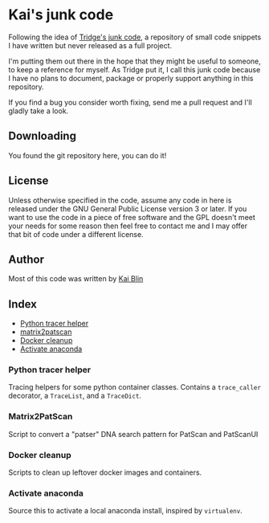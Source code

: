 # Kai's junk code

Following the idea of [Tridge's junk code](http://junkcode.samba.org/), a
repository of small code snippets I have written but never released as a full
project.

I'm putting them out there in the hope that they might be useful to someone,
to keep a reference for myself. As Tridge put it, I call this junk code because
I have no plans to document, package or properly support anything in this
repository.

If you find a bug you consider worth fixing, send me a pull request and I'll
gladly take a look.

## Downloading

You found the git repository here, you can do it!

## License

Unless otherwise specified in the code, assume any code in here is released
under the GNU General Public License version 3 or later. If you want to use
the code in a piece of free software and the GPL doesn't meet your needs for
some reason then feel free to contact me and I may offer that bit of code
under a different license.

## Author

Most of this code was written by [Kai Blin](http://github.com/kblin)

## Index

* [Python tracer helper](#pytracer)
* [matrix2patscan](#matrix2patscan)
* [Docker cleanup](#docker_cleanup)
* [Activate anaconda](#anaconda_activate)

### <a id="pytracer"></a> Python tracer helper

Tracing helpers for some python container classes.
Contains a `trace_caller` decorator, a `TraceList`, and a `TraceDict`.

### <a id="matrix2patscan"></a> Matrix2PatScan

Script to convert a "patser" DNA search pattern for PatScan and PatScanUI

### <a id="docker_cleanup"></a> Docker cleanup

Scripts to clean up leftover docker images and containers.


### <a id="anaconda_activate"></a> Activate anaconda

Source this to activate a local anaconda install, inspired by `virtualenv`.
